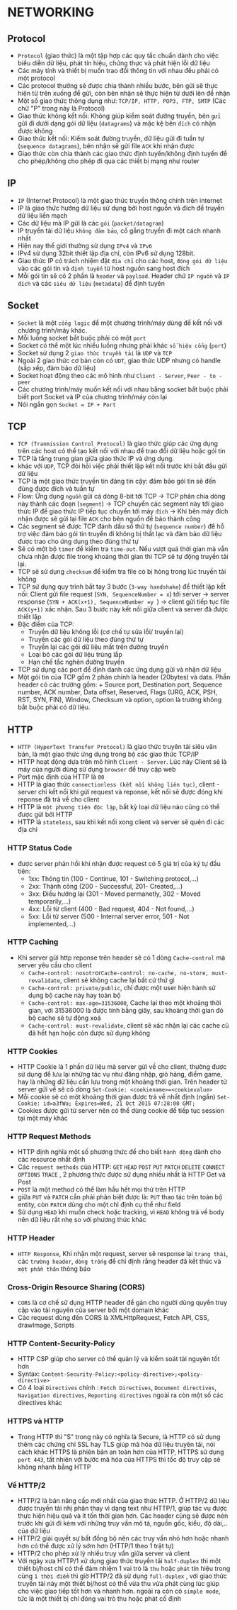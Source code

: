 NETWORKING
===========
Protocol
-------------
- `Protocol` (giao thức) là một tập hợp các quy tắc chuẩn dành cho việc biểu diễn dữ liệu, phát tín hiệu, chứng thực và phát hiện lỗi dữ liệu
- Các máy tính và thiết bị muốn trao đổi thông tin với nhau đều phải có một protocol
- Các protocol thường sẽ được chia thành nhiều bước, bên gửi sẽ thực hiện từ trên xuống để gửi,
còn bên nhận sẽ thực hiện từ dưới lên để nhận
- Một số giao thức thông dụng như: `TCP/IP, HTTP, POP3, FTP, SMTP` (Các chữ "P" trong này là Protocol)
- Giao thức không kết nối: Không giúp kiểm soát đường truyền, bên `gửi` gửi đi dưới dạng gói dữ liệu (`datagrams`) và mặc kệ bên `đích` có nhận được không
- Giao thức kết nối: Kiểm soát đường truyền, dữ liệu gửi đi tuần tự (`sequence datagrams`), bên nhận sẽ gửi file `ACK` khi nhận được
- Giao thức còn chia thành các giao thức định tuyến/không định tuyến để cho phép/không cho phép đi qua các thiết bị mạng như router

IP
--------
- `IP` (Internet Protocol) là một giao thức truyền thông chính trên internet 
- IP là giao thức hướng dữ liệu sử dụng bởi host nguồn và đích để truyền dữ liệu liền mạch
- Các dữ liệu mà IP gửi là các `gói` (`packet/datagram`)
- IP truyền tải dữ liệu `không đảm bảo`, cố gắng truyền đi một cách nhanh nhất
- Hiện nay thế giới thường sử dụng `IPv4` và `IPv6`
- IPv4 sử dụng 32bit thiết lập địa chỉ, còn IPv6 sử dụng 128bit. 
- Giao thức IP có trách nhiệm đặt `địa chỉ` cho các host, `đóng gói dữ liệu` vào các gói tin và `định tuyến` từ host nguồn sang host đích
- Mỗi gói tin sẽ có 2 phần là `header` và `payload`. Header chứ `IP nguồn` và `IP đích` và các `siêu dữ liệu` (`metadata`) để định tuyến

Socket
--------
- `Socket` là một `cổng logic` để một chương trình/máy dùng để kết nối với chương trình/máy khác.
- Mỗi luồng socket bắt buộc phải có một `port` 
- Socket có thể một lúc nhiều luồng nhưng phải khác `số hiệu cổng` (`port`)
- Socket sử dụng 2 `giao thức truyền tải` là `UDP` và `TCP`
- Ngoài 2 giao thức cơ bản còn có `UDT`, giao thức UDP nhưng có handle (sắp xếp, đảm bảo dữ liệu)
- Socket hoạt động theo các mô hình như `Client - Server`, `Peer - to - peer`
- Các chương trình/máy muốn kết nối với nhau bằng socket bắt buộc phải biết port Socket và IP của chương trình/máy còn lại
- Nói ngắn gọn `Socket = IP + Port`

TCP
---------
- `TCP (Tranmission Control Protocol)` là giao thức giúp các ứng dụng trên các host có thể tạo kết nối với nhau để trao đổi dữ liệu hoặc gói tin
- TCP là tầng trung gian giữa giao thức IP và ứng dụng.
- khác với `UDP`, TCP đòi hỏi việc phải thiết lập kết nối trước khi bắt đầu gửi dữ liệu 
- TCP là một giao thức truyền tin đáng tin cậy: đảm bảo gói tin sẽ đến đúng được đích và tuần tự
- Flow: Ứng dụng `nguồn` gửi cá dòng 8-bit tới TCP -> TCP phân chia dòng này thành các đoạn (`segment`) -> TCP chuyển các segment này tới giao thức IP để  giao thức IP tiếp tục chuyển tới máy `đích` -> Khi bên máy đích nhận được sẽ gửi lại file `ACK` cho bên nguồn để báo thành công
- Các segment sẽ được TCP đánh dấu số thứ tự (`sequence number`) để hỗ trợ việc đảm bảo gói tin truyền đi không bị thất lạc và đảm bảo dữ liệu được trao cho ứng dụng theo đúng thứ tự
- Sẽ có một bộ `timer` để kiểm tra `time-out`. Nếu vượt quá thời gian mà vẫn chưa nhận được file trong khoảng thời gian thì TCP sẽ tự động truyền tải lại.
- TCP sẽ sử dụng `checksum` để kiểm tra file có bị hỏng trong lúc truyền tải không
- TCP sử dụng quy trình bắt tay 3 bước (`3-way handshake`) để thiết lập kết nối: Client gửi file request (`SYN, SequenceNumber = x`) tới server -> server response (`SYN + ACK(x+1), SequenceNumber =y `) -> client gửi tiếp tục file `ACK(y+1)` xác nhận. Sau 3 bước này kết nối giữa client và server đã được thiết lập 
- Đặc điểm của TCP:
	+ Truyền dữ liệu không lỗi (cơ chế tự sửa lỗi/ truyền lại)
	+ Truyền các gói dữ liệu theo đúng thứ tự 
	+ Truyền lại các gói dữ liệu mất trên đường truyền
	+ Loại bỏ các gói dữ liệu trùng lắp
	+ Hạn chế tắc nghẽn đường truyền
- TCP sử dụng các port để định danh các ứng dụng gửi và nhận dữ liệu 
- Một gói tin của TCP gồm 2 phàn chính là header (20bytes) và data. Phần header có các trường gồm: 	+ Source port, Destination port, Sequence number, ACK number, Data offset, Reserved, Flags (URG, ACK, PSH, RST, SYN, FIN), Window, Checksum và option, option là trường không bắt buộc phải có dữ liệu.

HTTP
------------
- `HTTP (HyperText Transfer Protocol)` là giao thức truyên tải siêu văn bản, là một giao thức ứng dụng trong bộ các giao thức TCP/IP
- HTTP hoạt động dựa trên mô hình `Client - Server`. Lúc này Client sẽ là máy của người dùng sử dụng `browser` để truy cập web
- Port mặc định của HTTP là `80`
- HTTP là giao thức `connectionless (kết nối không liên tục)`, client - server chỉ kết nối khi gửi request và reponse, kết nối sẽ được đóng khi reponse đã trả về cho client
- HTTP là `một phương tiện độc lập`, bất kỳ loại dữ liệu nào cũng có thể được gửi bởi HTTP
- HTTP là `stateless`, sau khi kết nối xong client và server sẽ quên đi các địa chỉ
### HTTP Status Code
- được server phản hồi khi nhận được request có 5 giá trị của ký tự đầu tiên:
	+ 1xx: Thông tin (100 - Continue, 101 - Switching protocol,...)
	+ 2xx: Thành công (200 - Successful, 201- Created,...)
	+ 3xx: Điều hướng lại (301 - Moved permanetly, 302 - Moved temporarily,...)
	+ 4xx: Lỗi từ client (400 - Bad request, 404 - Not found,...)
	+ 5xx: Lỗi từ server (500 - Internal server error, 501 - Not implemented,...)
### HTTP Caching
- Khi server gửi http reponse trên header sẽ có 1 dòng `Cache-control` mà server yêu cầu cho client
	+ `Cache-control: nosotr`or`Cache-control: no-cache, no-store, must-revalidate`, client sẽ không cache lại bất cứ thứ gì
	+ `Cache-control: private/public`, chỉ được một user hiện hành sử dụng bộ cache này hay toàn bộ
	+ `Cache-control: max-age=31536000`, Cache lại theo một khoảng thời gian, với 31536000 là được tính bằng giây, sau khoảng thời gian đó bộ cache sẽ tự động xoá
	+ `Cache-control: must-revalidate`, client sẽ xác nhận lại các cache cũ đã hết hạn hoặc còn được sử dụng không 
### HTTP Cookies 
- HTTP Cookie là 1 phần dữ liệu mà server gửi về cho client, thường được sử dụng để lưu lại những tác vụ như đăng nhập, giỏ hàng, điểm game, hay là những dữ liệu cần lưu trong một khoảng thời gian. Trên header từ server gửi về sẽ có dòng `Set-Cookie: <cookiename>=<cookievalue>`
- Mỗi cookie sẽ có một khoảng thời gian được trả về nhất định (ngắn) `Set-Cookie: id=a3fWa; Expires=Wed, 21 Oct 2015 07:28:00 GMT;`
- Cookies được gửi từ server nên có thể dùng cookie để tiếp tục session tại một máy khác
### HTTP Request Methods
- HTTP định nghĩa một số phương thức để cho biết `hành động` dành cho các resource nhất định
- Các `request methods` của HTTP: `GET` `HEAD` `POST` `PUT` `PATCH` `DELETE` `CONNECT` `OPTIONS` `TRACE` , 2 phương thức được sử dụng nhiều nhất là HTTP Get và Post
- `POST` là một method có thể làm hầu hết mọi thứ trên HTTP
- giữa `PUT` và `PATCH` cần phải phân biệt được là: `PUT` thao tác trên toàn bộ entity, còn `PATCH` dùng cho một chỉ định cụ thể như field
- Sử dụng `HEAD` khi muốn check hoặc tracking, vì `HEAD` không trả về body nên dữ liệu rất nhẹ so với phương thức khác
### HTTP Header
- `HTTP Response`, Khi nhận một request, server sẽ response lại `trạng thái`, các `trường header`, `dòng trống` để chỉ định rằng header đã kết thúc và `một phần thân` thông báo 
### Cross-Origin Resource Sharing (CORS)
- `CORS` là cơ chế sử dụng HTTP header để gán cho người dùng quyền truy cập vào tài nguyên của server bởi một domain khác
- Các request dùng đến CORS là XMLHttpRequest, Fetch API, CSS, drawImage, Scripts 
### HTTP Content-Security-Policy
- HTTP CSP giúp cho server có thể quản lý và kiểm soát tài nguyên tốt hơn
- Syntax: `Content-Security-Policy:<policy-directive>;<policy-directive>`
- Có 4 loại `Directives` chính : `Fetch Directives`, `Document directives`, `Navigation directives`, `Reporting directives` ngoài ra còn một số các directives khác
### HTTPS và HTTP
- Trong HTTP thì "S" trong này có nghĩa là Secure, là HTTP có sử dụng thêm các chứng chỉ SSL hay TLS giúp mã hóa dữ liệu truyên tải, nói cách khác HTTPS là phiên bản an toàn hơn của HTTP, HTTPS sử dụng `port 443`, tất nhiên với bước mã hóa của HTTPS thì tốc độ truy cập sẽ không nhanh bằng HTTP
### Về HTTP/2
- HTTP/2 là bản nâng cấp mới nhất của giao thức HTTP. Ở HTTP/2 dữ liệu được truyền tải nhị phân thay vì dạng text như HTTP/1, giúp tác vụ được thực hiện hiệu quả và ít tốn thời gian hơn. Các header cũng sẽ được nén trước khi gửi đi kèm với những truy vấn mô tả, nguồn gốc, kiểu, độ dài,.. của dữ liệu
- HTTP/2 giải quyết sự bất đồng bộ nên các truy vấn nhỏ hơn hoặc nhanh hơn có thể được xử lý sớm hơn (HTTP/1 theo 1 trật tự)
- HTTP/2 cho phép xử lý nhiều truy vấn giữa server và client
- Với ngày xưa HTTP/1 xử dụng giao thức truyền tải `half-duplex` thì một thiết bị/host chỉ có thể đảm nhiệm 1 vai trò là `thu` hoặc `phát` tín hiệu trong cùng `1 thời điểm` thì giờ HTTP/2 đã sử dụng `full-duplex` , với giao thức truyền tải này một thiết bị/host có thể vừa thu vừa phát cùng lúc giúp cho việc giao tiếp tốt hơn và nhanh hơn. ngoài ra còn có `simple mode`, tức là một thiết bị chỉ đóng vai trò thu hoặc phát cố định
